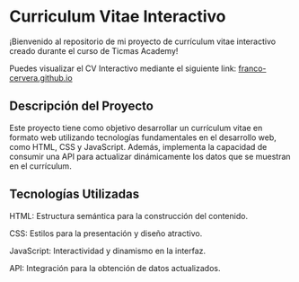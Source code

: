 # Curriculum Vitae Interactivo
¡Bienvenido al repositorio de mi proyecto de currículum vitae interactivo creado durante el curso de Ticmas Academy!

Puedes visualizar el CV Interactivo mediante el siguiente link: [franco-cervera.github.io](https://franco-cervera.github.io/)

## Descripción del Proyecto
Este proyecto tiene como objetivo desarrollar un currículum vitae en formato web utilizando tecnologías fundamentales en el desarrollo web, como HTML, CSS y JavaScript. Además, implementa la capacidad de consumir una API para actualizar dinámicamente los datos que se muestran en el currículum.

## Tecnologías Utilizadas
HTML: Estructura semántica para la construcción del contenido.

CSS: Estilos para la presentación y diseño atractivo.

JavaScript: Interactividad y dinamismo en la interfaz.

API: Integración para la obtención de datos actualizados.

